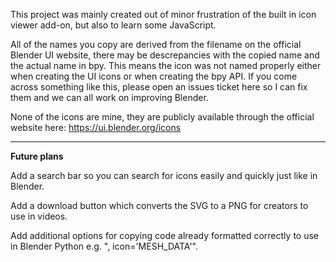 This project was mainly created out of minor frustration of the built in icon viewer add-on, but also to learn some JavaScript.

All of the names you copy are derived from the filename on the official Blender UI website, there may be descrepancies with the copied name and the actual name in bpy. This means the icon was not named properly either when creating the UI icons or when creating the bpy API. If you come across something like this, please open an issues ticket here so I can fix them and we can all work on improving Blender.

None of the icons are mine, they are publicly available through the official website here: https://ui.blender.org/icons

---

**Future plans**

Add a search bar so you can search for icons easily and quickly just like in Blender.

Add a download button which converts the SVG to a PNG for creators to use in videos.

Add additional options for copying code already formatted correctly to use in Blender Python e.g. ", icon='MESH_DATA'".
